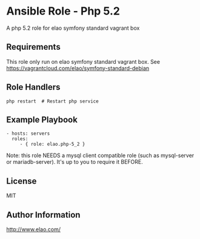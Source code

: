 Ansible Role - Php 5.2
======================

A php 5.2 role for elao symfony standard vagrant box


Requirements
------------

This role only run on elao symfony standard vagrant box. See https://vagrantcloud.com/elao/symfony-standard-debian


Role Handlers
-------------

    php restart  # Restart php service


Example Playbook
----------------

    - hosts: servers
      roles:
         - { role: elao.php-5_2 }

Note: this role NEEDS a mysql client compatible role (such as mysql-server or mariadb-server). It's up to you to require it BEFORE.


License
-------

MIT

Author Information
------------------

http://www.elao.com/
